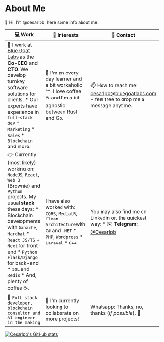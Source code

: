# About Me 
👋 Hi, I’m [@cesarlpb](https://github.com/cesarlpb), here some info about me:

| 💻 Work | 🐶 Interests| 📱 Contact
|---|---|---|
| 🐐 I work at [Blue Goat Labs](https://www.bluegoatlabs.com) as the **Co-CEO** and **CTO**. We develop turnkey software solutions for clients. * Our experts have experience in `full-stack dev` * `Marketing` * `Sales` * `Blockchain` and more. | 👀 I'm an every day learner and a bit workaholic ^^. I love coffee ☕ and I'm a bit agnostic between Rust and Go. | 📫 How to reach me: <cesarlpb@bluegoatlabs.com> - feel free to drop me a message anytime. |
| 👉 Currently (most likely) working on: `NodeJS`, `React`, `Web 3` (Brownie) and `Python` projects. My usual **stack** these days: * Blockchain developments with `Ganache`, `Hardhat` * `React JS/TS` + `Next` for front-end * `Python` `Flask/Django` for back-end * `SQL` and `Redis` * And, plenty of coffee ☕. | I have also worked with: `CQRS`, `MediatR`, `Clean Architecture`with `C#` and `.NET` * `PHP`, `Wordpress` * `Laravel` * `C++` | You may also find me on [Linkedin](https://www.linkedin.com/in/cesarlpb89/) or, the quickest way: * ✉️ **Telegram:** [@Cesarlpb](https://t.me/cesarlpb) | 
| 🤖 `Full stack developer, blockchain consultor and AI engineer in the making` | 🧐 I’m currently looking to collaborate on more projects! | Whatsapp: Thanks, no, thanks (*if possible*). 🚫 |

[![Cesarlpb's GitHub stats](https://github-readme-stats.vercel.app/api?username=cesarlpb&count_private=true&show_icons=true&theme=dark)](https://github.com/cesarlpb)
